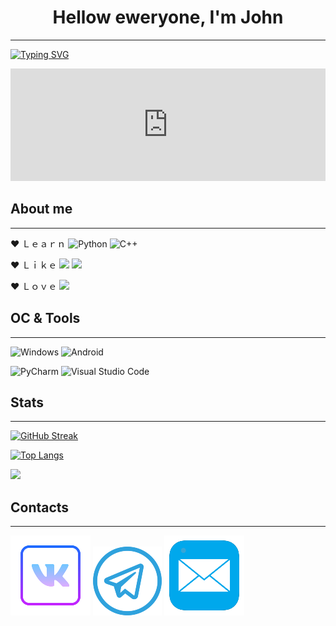<h1 align="center"> Hellow eweryone, I'm John </h1>

___
[![Typing SVG](https://readme-typing-svg.herokuapp.com?font=Fira+Code&pause=2500&center=true&vCenter=true&width=500&lines=I'm+an+IT+student+from+Tyumen%2C+Russia)](https://git.io/typing-svg)

<iframe frameborder="0" style="border:none;width:100%;height:180px;" width="100%" height="180" src="https://music.yandex.ru/iframe/#track/49124891/6721189">Слушайте <a href='https://music.yandex.ru/album/6721189/track/49124891'>Безумцы землю ногами крутят</a> — <a href='https://music.yandex.ru/artist/4927449'>Truckdrivers</a> на Яндекс Музыке</iframe>


## About me 
___

♥ Ｌｅａｒｎ   ![Python](https://img.shields.io/badge/python-3670A0?style=for-the-badge&logo=python&logoColor=ffdd54)  ![C++](https://img.shields.io/badge/c++-%2300599C.svg?style=for-the-badge&logo=c%2B%2B&logoColor=white)

♥ Ｌｉｋｅ <img src="https://img.shields.io/badge/Arduino-00BFFF?style=for-the-badge&logo=Arduino&logoColor=000000"/> <img src="https://img.shields.io/badge/ESP32-4169E1?style=for-the-badge&logo=ESPHome&logoColor="/>

♥ Ｌｏｖｅ <img src="https://img.shields.io/badge/MATH -6A5ACD?style=for-the-badge&logo=matrix&logoColor="/>


## OC & Tools
___

![Windows](https://img.shields.io/badge/Windows-0078D6?style=for-the-badge&logo=windows&logoColor=white) ![Android](https://img.shields.io/badge/Android-3DDC84?style=for-the-badge&logo=android&logoColor=white) 

![PyCharm](https://img.shields.io/badge/pycharm-143?style=for-the-badge&logo=pycharm&logoColor=black&color=black&labelColor=green) ![Visual Studio Code](https://img.shields.io/badge/Visual%20Studio%20Code-0078d7.svg?style=for-the-badge&logo=visual-studio-code&logoColor=white)

## Stats
___

[![GitHub Streak](http://github-readme-streak-stats.herokuapp.com?user=J0hnLenin&theme=tokyonight_duo)](https://git.io/streak-stats)

[![Top Langs](https://github-readme-stats.vercel.app/api/top-langs/?username=J0hnLenin&layout=compact)](https://github.com/anuraghazra/github-readme-stats)

![](https://komarev.com/ghpvc/?username=J0hnLenin)

## Сontacts
___

[![i](vk4.png)](https://vk.com/j0hn_lenin) [![i](tg2.png)](https://t.me/J0hn_Lenin) <a href="mailto:ziziz123ziziz@gmail.com"><img src="ml.png"></a>
